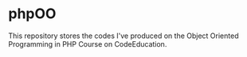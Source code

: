 # phpOO

This repository stores the codes I've produced on the Object Oriented Programming in PHP Course on CodeEducation. 
